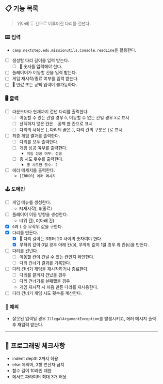 ## 📋 기능 목록

> 위아래 두 칸으로 이루어진 다리를 건넌다.

### ⌨️ 입력

- `camp.nextstep.edu.missionutils.Console.readLine`을 활용한다.
- [ ] 생성할 다리 길이를 입력 받는다.
    - [ ] 🧨 숫자를 입력해야 한다.
- [ ] 플레이어가 이동할 칸을 입력 받는다.
- [ ] 게임 재시작/종료 여부를 입력 받는다.
- [ ] 🧨 빈값 또는 공백 입력이 불가능하다.

### 🖥 출력

- [ ] 라운드마다 현재까지 건넌 다리를 출력한다.
    - [ ] 이동할 수 있는 칸일 경우 `O`, 이동할 수 없는 칸일 경우 `X`로 표시
    - [ ] 선택하지 않은 칸은 ` ` 공백 한 칸으로 표시
    - [ ] 다리의 시작은 `[`, 다리의 끝은 `]`, 다리 칸의 구분은 ` | `로 표시
- [ ] 최종 게임 결과를 출력한다.
    - [ ] 다리를 모두 출력한다.
    - [ ] 게임 성공 여부를 출력한다.
        - `게임 성공 여부: 성공`
    - [ ] 총 시도 횟수를 출력한다.
        - `총 시도한 횟수: 2`
- [ ] 에러 메세지를 출력한다.
    - `[ERROR] 에러 메시지`

### 🕹️ 도메인

- [ ] 게임 메뉴를 생성한다.
    - `R`(재시작), `Q`(종료)
- [ ] 플레이어 이동 방향을 생성한다.
    - `U`(위 칸), `D`(아래 칸)
- [x] `0`과 `1` 중 무작위 값을 구한다.
- [x] 다리를 만든다.
    - [x] 🧨 다리 길이는 3부터 20 사이의 숫자여야 한다.
    - [x] 무작위 값이 0일 경우 아래 칸(`D`), 무작위 값이 1일 경우 위 칸(`U`)을 만든다.
- [ ] 다리를 건넌다.
    - [ ] 이동할 칸이 건널 수 있는 칸인지 확인한다.
    - [ ] 다리 건너기 결과를 기록한다.
- [ ] 다리 건너기 게임을 재시작하거나 종료한다.
    - [ ] 다리를 끝까지 건넜을 경우
    - [ ] 다리 건너기를 실패했을 경우
    - 게임 재시작 시 처음 만든 다리를 재사용한다.
- [ ] 다리 건너기 게임 시도 횟수를 계산한다.

### 🧨 예외

- 잘못된 입력일 경우 `IllegalArgumentException`를 발생시키고, 에러 메시지 출력 후 재입력 받는다.

---

## 🏁 프로그래밍 체크사항

- indent depth 2까지 허용
- else 예약어, 3항 연산자 금지
- 함수 길이 10라인 제한
- 메서드 파라미터 최대 3개 허용
